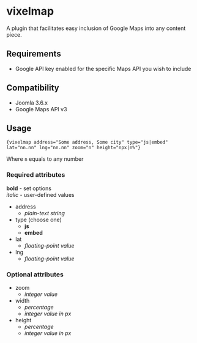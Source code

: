 # vixelmap
A plugin that facilitates easy inclusion of Google Maps into any content piece.

## Requirements
* Google API key enabled for the specific Maps API you wish to include

## Compatibility
* Joomla 3.6.x
* Google Maps API v3

## Usage

    {vixelmap address="Some address, Some city" type="js|embed" lat="nn.nn" lng="nn.nn" zoom="n" height="npx|n%"}
    
Where `n` equals to any number

### Required attributes

**bold** - set options  
*italic* - user-defined values

* address
    * *plain-text string*
* type (choose one)
    * **js**
    * **embed**
* lat
    * *floating-point value*
* lng
    * *floating-point value*

### Optional attributes
* zoom
    * *integer value*
* width
    * *percentage*
    * *integer value in px*
* height
    * *percentage*
    * *integer value in px*
